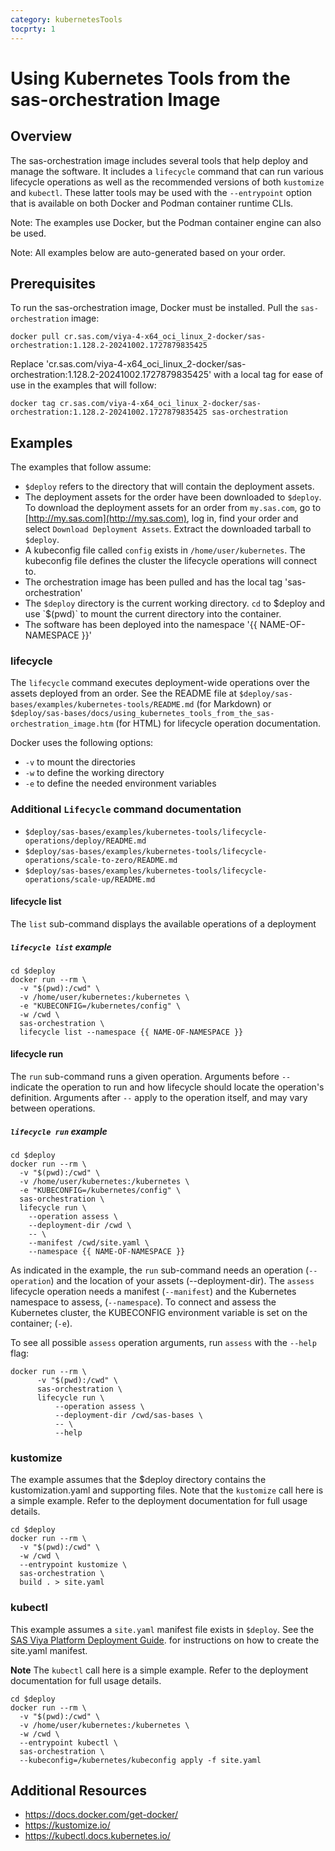 ```yaml
---
category: kubernetesTools
tocprty: 1
---
```


# Using Kubernetes Tools from the sas-orchestration Image

## Overview

The sas-orchestration image includes several tools that help
deploy and manage the software. It includes a `lifecycle` command
that can run various lifecycle operations as well as the recommended
versions of both `kustomize` and `kubectl`. These latter tools may
be used with the `--entrypoint` option that is available on both Docker
and Podman container runtime CLIs.

Note: The examples use Docker, but the Podman container engine can also
be used.

Note: All examples below are auto-generated based on your order.

## Prerequisites

To run the sas-orchestration image, Docker must be installed.
Pull the `sas-orchestration` image:

```
docker pull cr.sas.com/viya-4-x64_oci_linux_2-docker/sas-orchestration:1.128.2-20241002.1727879835425
```

Replace 'cr.sas.com/viya-4-x64_oci_linux_2-docker/sas-orchestration:1.128.2-20241002.1727879835425' with a local tag for ease of use in the examples that will follow:

```
docker tag cr.sas.com/viya-4-x64_oci_linux_2-docker/sas-orchestration:1.128.2-20241002.1727879835425 sas-orchestration
```

## Examples

The examples that follow assume:

* `$deploy` refers to the directory that will contain the deployment assets.
* The deployment assets for the order have been downloaded to `$deploy`. To download the deployment assets
  for an order from `my.sas.com`, go to [http://my.sas.com](http://my.sas.com), log in, find your order
  and select `Download Deployment Assets`. Extract the downloaded tarball to `$deploy`.
* A kubeconfig file called `config` exists in `/home/user/kubernetes`. The kubeconfig file defines the cluster
  the lifecycle operations will connect to.
* The orchestration image has been pulled and has the local tag 'sas-orchestration'
* The `$deploy` directory is the current working directory.
  `cd` to $deploy and use `$(pwd)` to mount the current directory into the container.
* The software has been deployed into the namespace '{{ NAME-OF-NAMESPACE }}'

### lifecycle

The `lifecycle` command executes deployment-wide operations over the assets deployed from an order.
See the README file at `$deploy/sas-bases/examples/kubernetes-tools/README.md` (for Markdown)
or `$deploy/sas-bases/docs/using_kubernetes_tools_from_the_sas-orchestration_image.htm` (for HTML) for
lifecycle operation documentation.

Docker uses the following options:

* `-v` to mount the directories
* `-w` to define the working directory
* `-e` to define the needed environment variables

### Additional `Lifecycle` command documentation
* `$deploy/sas-bases/examples/kubernetes-tools/lifecycle-operations/deploy/README.md`
* `$deploy/sas-bases/examples/kubernetes-tools/lifecycle-operations/scale-to-zero/README.md`
* `$deploy/sas-bases/examples/kubernetes-tools/lifecycle-operations/scale-up/README.md`

#### lifecycle list

The `list` sub-command displays the available operations of a deployment

##### `lifecycle list` example

```
cd $deploy
docker run --rm \
  -v "$(pwd):/cwd" \
  -v /home/user/kubernetes:/kubernetes \
  -e "KUBECONFIG=/kubernetes/config" \
  -w /cwd \
  sas-orchestration \
  lifecycle list --namespace {{ NAME-OF-NAMESPACE }}
```

#### lifecycle run

The `run` sub-command runs a given operation.
Arguments before `--` indicate the operation to run and how lifecycle should locate the operation's
definition. Arguments after `--` apply to the operation itself, and may vary between operations.

##### `lifecycle run` example

```
cd $deploy
docker run --rm \
  -v "$(pwd):/cwd" \
  -v /home/user/kubernetes:/kubernetes \
  -e "KUBECONFIG=/kubernetes/config" \
  sas-orchestration \
  lifecycle run \
    --operation assess \
    --deployment-dir /cwd \
    -- \
    --manifest /cwd/site.yaml \
    --namespace {{ NAME-OF-NAMESPACE }}
```

As indicated in the example, the `run` sub-command needs an operation (`--operation`) and the location of
your assets (--deployment-dir). The `assess` lifecycle operation needs a manifest (`--manifest`) and the
Kubernetes namespace to assess, (`--namespace`). To connect and assess the Kubernetes cluster,
the KUBECONFIG environment variable is set on the container; (`-e`).

To see all possible `assess` operation arguments, run `assess` with the `--help` flag:
```
docker run --rm \
      -v "$(pwd):/cwd" \
      sas-orchestration \
      lifecycle run \
          --operation assess \
          --deployment-dir /cwd/sas-bases \
          -- \
          --help
```

### kustomize

The example assumes that the $deploy directory contains the kustomization.yaml
and supporting files. Note that the `kustomize` call here is a simple example.
Refer to the deployment documentation for full usage details.

```
cd $deploy
docker run --rm \
  -v "$(pwd):/cwd" \
  -w /cwd \
  --entrypoint kustomize \
  sas-orchestration \
  build . > site.yaml
```

### kubectl

This example assumes a `site.yaml` manifest file exists in `$deploy`.
See the [SAS Viya Platform Deployment Guide](http://documentation.sas.com/?cdcId=itopscdc&cdcVersion=default&docsetId=dplyml0phy0dkr&docsetTarget=titlepage.htm).
for instructions on how to create the site.yaml manifest.

**Note** The `kubectl` call here is a simple example.
Refer to the deployment documentation for full usage details.

```
cd $deploy
docker run --rm \
  -v "$(pwd):/cwd" \
  -v /home/user/kubernetes:/kubernetes \
  -w /cwd \
  --entrypoint kubectl \
  sas-orchestration \
  --kubeconfig=/kubernetes/kubeconfig apply -f site.yaml
```

## Additional Resources
* https://docs.docker.com/get-docker/
* https://kustomize.io/
* https://kubectl.docs.kubernetes.io/